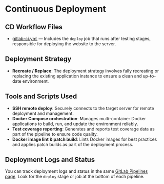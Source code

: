 # Continuous Deployment

## CD Workflow Files

- [gitlab-ci.yml](https://gitlab.pg.innopolis.university/p.khramov/innolyceum/-/blob/back_dev/.gitlab-ci.yml?ref_type=heads) — Includes the `deploy` job that runs after testing stages, responsible for deploying the website to the server.

## Deployment Strategy

- **Recreate / Replace**: The deployment strategy involves fully recreating or replacing the existing application instance to ensure a clean and up-to-date environment.

## Tools and Scripts Used

- **SSH remote deploy**: Securely connects to the target server for remote deployment and management.
- **Docker Compose orchestration**: Manages multi-container Docker applications to build, run, and update the environment reliably.
- **Test coverage reporting**: Generates and reports test coverage data as part of the pipeline to ensure code quality.
- **Docker image lint & patch build**: Lints Docker images for best practices and applies patch builds as part of the deployment process.

## Deployment Logs and Status

You can track deployment logs and status in the same [GitLab Pipelines page](https://gitlab.pg.innopolis.university/p.khramov/innolyceum/-/pipelines). Look for the `deploy` stage or job at the bottom of each pipeline.